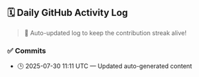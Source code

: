 ## 🗓️ Daily GitHub Activity Log

> 🤖 Auto-updated log to keep the contribution streak alive!

### ✅ Commits

- 🕒 2025-07-30 11:11 UTC — Updated auto-generated content

